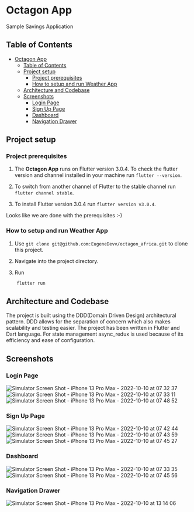 # Octagon App

Sample Savings Application

## Table of Contents

- [Octagon App](#octagon-app)
  - [Table of Contents](#table-of-contents)
  - [Project setup](#project-setup)
    - [Project prerequisites](#project-prerequisites)
    - [How to setup and run Weather App](#how-to-setup-and-run-weather-app)
  - [Architecture and Codebase](#architecture-and-codebase)
  - [Screenshots](#screenshots)
    - [Login Page](#login-page)
    - [Sign Up Page](#sign-up-page)
    - [Dashboard](#dashboard)
    - [Navigation Drawer](#navigation-drawer)

## Project setup

### Project prerequisites

1. The **Octagon App** runs on Flutter version 3.0.4. To check the flutter version and channel installed in your machine run `flutter --version`.

2. To switch from another channel of Flutter to the stable channel run `flutter channel stable`.

3. To install Flutter version 3.0.4 run `flutter version v3.0.4`.

Looks like we are done with the prerequisites :-)

### How to setup and run Weather App

1. Use `git clone git@github.com:EugeneDevv/octagon_africa.git` to clone this project.

2. Navigate into the project directory.

3. Run

```sh
    flutter run
```

## Architecture and Codebase

The project is built using the DDD(Domain Driven Design) architectural pattern. DDD allows for the separation of concern which also makes scalability and testing easier.
The project has been written in Flutter and Dart language. For state management async_redux is used because of its efficiency and ease of configuration.

## Screenshots

### Login Page

![Simulator Screen Shot - iPhone 13 Pro Max - 2022-10-10 at 07 32 37](https://user-images.githubusercontent.com/52879659/194800696-c61a084d-e4be-44e1-a576-743b7c9a7512.png)
![Simulator Screen Shot - iPhone 13 Pro Max - 2022-10-10 at 07 33 11](https://user-images.githubusercontent.com/52879659/194800702-dbe46136-f2d2-4829-b873-e5839aab441c.png)
![Simulator Screen Shot - iPhone 13 Pro Max - 2022-10-10 at 07 48 52](https://user-images.githubusercontent.com/52879659/194800703-53bafcc8-bf86-44b8-a5e7-47f6f2292786.png)

### Sign Up Page

![Simulator Screen Shot - iPhone 13 Pro Max - 2022-10-10 at 07 42 44](https://user-images.githubusercontent.com/52879659/194800808-3bc81698-2190-43ae-ab04-7dd345799699.png)
![Simulator Screen Shot - iPhone 13 Pro Max - 2022-10-10 at 07 43 59](https://user-images.githubusercontent.com/52879659/194800810-6b83e46d-a80f-49b2-b456-cac15e608ff0.png)
![Simulator Screen Shot - iPhone 13 Pro Max - 2022-10-10 at 07 45 27](https://user-images.githubusercontent.com/52879659/194800812-b0f0c45e-d34e-4b87-83a7-efd85d9b9b18.png)

### Dashboard

![Simulator Screen Shot - iPhone 13 Pro Max - 2022-10-10 at 07 33 35](https://user-images.githubusercontent.com/52879659/194800862-1947da78-0472-4fb0-99d0-139c342d101d.png)
![Simulator Screen Shot - iPhone 13 Pro Max - 2022-10-10 at 07 45 56](https://user-images.githubusercontent.com/52879659/194800874-44c7e1cc-7d2e-4d58-a835-e4c6b96d74a9.png)

### Navigation Drawer

![Simulator Screen Shot - iPhone 13 Pro Max - 2022-10-10 at 13 14 06](https://user-images.githubusercontent.com/52879659/194844639-4f9f3f3b-24f3-44d2-8e84-8051a78822c6.png)

